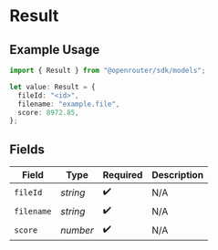 # Result

## Example Usage

```typescript
import { Result } from "@openrouter/sdk/models";

let value: Result = {
  fileId: "<id>",
  filename: "example.file",
  score: 8972.85,
};
```

## Fields

| Field              | Type               | Required           | Description        |
| ------------------ | ------------------ | ------------------ | ------------------ |
| `fileId`           | *string*           | :heavy_check_mark: | N/A                |
| `filename`         | *string*           | :heavy_check_mark: | N/A                |
| `score`            | *number*           | :heavy_check_mark: | N/A                |